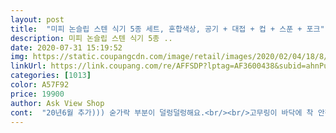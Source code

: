 ```yaml
---
layout: post 
title:  "미피 논슬립 스텐 식기 5종 세트, 혼합색상, 공기 + 대접 + 컵 + 스푼 + 포크" 
description: 미피 논슬립 스텐 식기 5종 ..
date: 2020-07-31 15:19:52 
img: https://static.coupangcdn.com/image/retail/images/2020/02/04/18/8/6284a8a2-9e79-486a-8d24-52c31d02228b.jpg 
linkUrl: https://link.coupang.com/re/AFFSDP?lptag=AF3600438&subid=ahnPublicAsk&pageKey=1238632355&itemId=2234213648&vendorItemId=70231772775&traceid=V0-113-5421235d82d067c7 
categories: [1013] 
color: A57F92 
price: 19900 
author: Ask View Shop 
cont:  "20년6월 추가))) 숟가락 부분이 덜렁덜렁해요.<br/><br/>고무링이 바닥에 착 안착되서 안정감있고 밀리지 않습니다^^<br/>귀여운데 그릇 하나 밑 노란 고무바킹이... <br/>.<br/> 빠졌어요... <br/><br/>그릇들에는 묻어나오는게 없었구요 컵은 조금 나와서 식용유로<br/>그릇이랑 컵 밑에 주황색 고무링으로 둘러져있는데<br/>그리고 구성도 너무 좋고 밥그릇 국그릇도 딱 사이즈가 좋아요<br/>그후 세제로 씻어주고 사용햇어요ㅋㅋ 사이즈가 넉넉해서 몇년은 쓸것같아요.<br/><br/>깔끔하니 좋구요.<br/> 바닥부분에 미끄럼방지는 너무 좋아요 ㅋㅋ<br/>다시 끼워서 쓰고는 있는데 또 빠질 것 같아요.<br/> 링이 꼬여있거든요... <br/> 쫙 펴지지 않고 다 똑바로 펴도 꼬여있어요<br/>두번정도 닦아냈습니다<br/>많이 그런건 아니고 숟가락을 사용할 때 느낌이 느껴져요.<br/><br/>미끄럼 방지인거 같아요 밀리지 않고 되게 좋네요<br/>미피... <br/>.<br/>.<br/> 너 너무 예쁘다<br/>밥먹는데 무리는 없으니 잘 쓰고있습니다<br/>사용후 추가)))))) 다 좋은데 고무바킹이 전체적으로 컵 손잡이 옆도 그렇고 잘 빠지네요... <br/>.<br/> 다른제품 사용할 땐 이런적이 없었는데 가끔 빠지면 너무 번거로워요.<br/><br/>숟가락 포크 크기는 좀 많이 커요<br/>스텐그릇 두개에 스텐컵 수저포크 구성에 이 가격이면 꽤 괜찮은거 같아요<br/>실상 요새 마트만 가도 하나에 8천원 9천원 하잖아요 스텐그릇... <br/>.<br/><br/>아직 빠지거나 하진 않았고... <br/>.<br/>.<br/> 재구매는 ... <br/> 글쎄요 ㅠㅠ<br/>엄마 취저... <br/>.<br/><br/>영상은 제가 무식하게 제 힘으로 쓱쓱 밀어 본거에요<br/>요런 수저는 어디제품든 모두다 이 사이즈 같아요 ㅠㅜ 아숩... <br/><br/>우리애는 입이 커 잘 먹긴 하지만 ㅋㅋㅋㅋ<br/>이래서 자주 품절되는군요 이번에 성공해서 너무 좋은 ㅋㅋㅋㅋ<br/>일단 메이드인 코리아네요 ♡<br/>제품도 너무 좋구요 추천합니다!!<br/>집에는 국민뽀통령이 있는데<br/>친정에 있는 날이 많아 친정용 아이 그릇 시켰어요<br/>포크 수저 덤으로 주는 느낌이랄까? ㅋㅋ  이 구성 너무 좋아요.<br/> 아이들도 너무 만족하며 사용한답니다.<br/> 받자마자 식용류로 닦아주었구요 연마제가 꽤 나옵니다.<br/><br/>포크는 아직까진 괜찮은데... <br/>그렇다고 뭐 던지고 한것도 아닌데... <br/>.<br/>ㅜㅜ 견고함이 좀 떨어지는 것 같네요.<br/><br/>" 
---
```

